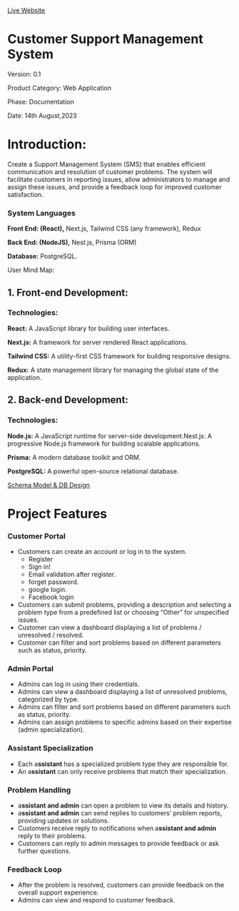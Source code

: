 [Live Website](https://support-ticket-system-asf.vercel.app/)

# Customer Support Management System

Version: 0.1

Product Category: Web Application

Phase: Documentation

Date: 14th August,2023 

# **Introduction:**

Create a Support Management System (SMS) that enables efficient communication and resolution of customer problems. The system will facilitate customers in reporting issues, allow administrators to manage and assign these issues, and provide a feedback loop for improved customer satisfaction.

### **System Languages**

**Front End: (React),** Next.js, Tailwind CSS (any framework), Redux

**Back End: (NodeJS),** Nest.js, Prisma (ORM)

**Database:** PostgreSQL.

User Mind Map: <Link>

## **1. Front-end Development:**

### **Technologies:**

**React:** A JavaScript library for building user interfaces.

**Next.js:** A framework for server rendered React applications.

**Tailwind CSS:** A utility-first CSS framework for building responsive designs.

**Redux:** A state management library for managing the global state of the application.

## **2. Back-end Development:**

### **Technologies:**

**Node.js:** A JavaScript runtime for server-side development.Nest.js: A progressive Node.js framework for building scalable applications.

**Prisma:** A modern database toolkit and ORM.

**PostgreSQL:** A powerful open-source relational database.

[Schema Model & DB Design](https://www.notion.so/Schema-Model-DB-Design-a03a232945e146c7b3abd79ef9f05966?pvs=21)

# Project Features 

### **Customer Portal**

- Customers can create an account or log in to the system.
    - Register
    - Sign in!
    - Email validation after register.
    - forget password.
    - google login.
    - Facebook login
- Customers can submit problems, providing a description and selecting a problem type from a predefined list or choosing “Other” for unspecified issues.
- Customer can view a dashboard displaying a list of problems / unresolved / resolved.
- Customer can filter and sort problems based on different parameters such as status, priority.

### **Admin Portal**

- Admins can log in using their credentials.
- Admins can view a dashboard displaying a list of unresolved problems, categorized by type.
- Admins can filter and sort problems based on different parameters such as status, priority.
- Admins can assign problems to specific admins based on their expertise (admin specialization).

### **Assistant Specialization**

- Each a**ssistant** has a specialized problem type they are responsible for.
- An a**ssistant** can only receive problems that match their specialization.

### **Problem Handling**

- a**ssistant and admin** can open a problem to view its details and history.
- a**ssistant and admin** can send replies to customers’ problem reports, providing updates or solutions.
- Customers receive reply to notifications when a**ssistant and admin** reply to their problems.
- Customers can reply to admin messages to provide feedback or ask further questions.

### **Feedback Loop**

- After the problem is resolved, customers can provide feedback on the overall support experience.
- Admins can view and respond to customer feedback.
